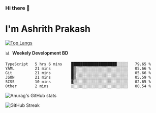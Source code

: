 ### Hi there 👋
# I'm Ashrith Prakash

[![Top Langs](https://github-readme-stats.vercel.app/api/top-langs/?username=xxcheckmatexx&count_private=true&include_all_commits=true&show_icons=true&line_height=20&title_color=FFFFFF&icon_color=FFFFFF&text_color=FFFFFF&bg_color=0D1117&langs_count=8)](https://github.com/anuraghazra/github-readme-stats)

📊 &nbsp;**Weekely Development BD**

<!--START_SECTION:waka-->

```text
TypeScript   5 hrs 6 mins    ████████████████████░░░░░   79.65 %
YAML         21 mins         █▒░░░░░░░░░░░░░░░░░░░░░░░   05.66 %
Git          21 mins         █▒░░░░░░░░░░░░░░░░░░░░░░░   05.66 %
JSON         21 mins         █▒░░░░░░░░░░░░░░░░░░░░░░░   05.59 %
SCSS         10 mins         ▓░░░░░░░░░░░░░░░░░░░░░░░░   02.65 %
Other        2 mins          ░░░░░░░░░░░░░░░░░░░░░░░░░   00.54 %
```

<!--END_SECTION:waka-->

![Anurag's GitHub stats](https://github-readme-stats.vercel.app/api?username=xxcheckmatexx&count_private=true&show_icons=true&theme=merko)  

![GitHub Streak](http://github-readme-streak-stats.herokuapp.com?user=xxcheckmatexx&theme=merko&hide_border=true&date_format=M%20j%5B%2C%20Y%5D&fire=DD0E0B)
<br/>
